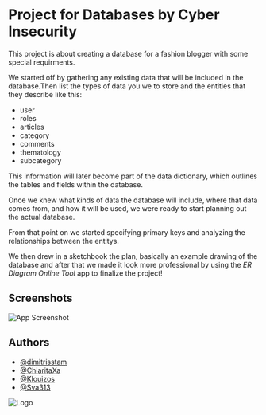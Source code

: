 # Project for Databases by **Cyber Insecurity**
This project is about creating a database for a fashion blogger with some special requirments.

We started off by gathering any existing data that will be included in the database.Then list the types of data you we to store and the entities that they describe like this:

+ user
+ roles
+ articles
+ category
+ comments
+ thematology
+ subcategory

This information will later become part of the data dictionary, which outlines the tables and fields within the database.

Once we knew what kinds of data the database will include, where that data comes from, and how it will be used, we were ready to start planning out the actual database.

From that point on we started specifying primary keys and analyzing the relationships between the entitys.

We then drew in a sketchbook the plan, basically an example drawing of the database and after that we made it look more professional by using the *ER Diagram Online Tool* app to finalize the project!
 

## Screenshots

![App Screenshot](https://scontent.fath6-1.fna.fbcdn.net/v/t1.15752-9/338188863_130745316495771_6192296095883976908_n.jpg?_nc_cat=109&ccb=1-7&_nc_sid=ae9488&_nc_eui2=AeHYcasK3hkZcBdSYCh-H48D4Dc57pxaarbgNznunFpqtiTtSPZPMxbqrTLjWG_1rre7G_8CdrBwJdJ_vN70yOy6&_nc_ohc=EFxUbr99iakAX_ZbBtW&_nc_ht=scontent.fath6-1.fna&oh=03_AdS-JUtTOd6qN8_KjKvexEzKTCseVH669PbzB_sYzzVUQQ&oe=645108A5)


## Authors

- [@dimitrisstam](https://github.com/dimitrisstam)
- [@ChiaritaXa](https://github.com/ChiaritaXa)
- [@Klouizos](https://github.com/Klouizos)
- [@Sva313](https://github.com/Sva313)


![Logo]([https://media.licdn.com/dms/image/C4E1BAQEDEhKsGhLwNw/company-background_10000/0/1631842013432?e=1681056000&v=beta&t=7QZNt5P920vq7PIxZqcF4DELS4takfWfOJzvTv0Ppr0](https://encrypted-tbn0.gstatic.com/images?q=tbn:ANd9GcQbZwch5yEvwbbhbUmb3pjJrZSGQK_JLXaOjA&usqp=CAU))

